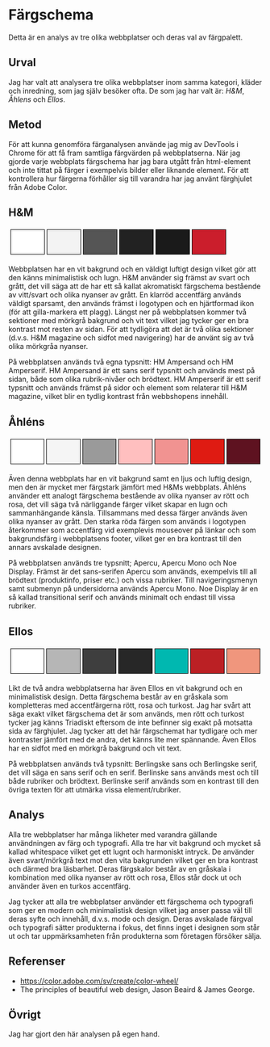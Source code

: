 ---
---
Färgschema
=======================

Detta är en analys av tre olika webbplatser och deras val av färgpalett.


Urval
-----------------------

Jag har valt att analysera tre olika webbplatser inom samma kategori, kläder och inredning, som jag själv besöker ofta. De som jag har valt är: _H&M_, _Åhlens_ och _Ellos_.

Metod
-----------------------

För att kunna genomföra färganalysen använde jag mig av DevTools i Chrome för att få fram samtliga färgvärden på webbplatserna. När jag gjorde varje webbplats färgschema har jag bara utgått från html-element och inte tittat på färger i exempelvis bilder eller liknande element. För att kontrollera hur färgerna förhåller sig till varandra har jag använt färghjulet från Adobe Color.


H&M
-----------------------
<table style="border-spacing: 4px; border-collapse: separate">
<tr>
<td style="height: 50px; width: 50px; border: 1px solid black; background-color: #fff">
<td style="height: 50px; width: 50px; border: 1px solid black; background-color: #f3f3f3">
<td style="height: 50px; width: 50px; border: 1px solid black; background-color: #555">
<td style="height: 50px; width: 50px; border: 1px solid black; background-color: #222">
<td style="height: 50px; width: 50px; border: 1px solid black; background-color: #1a1a1a">
<td style="height: 50px; width: 50px; border: 1px solid black; background-color: #cb1e2c">
</tr>
</table>

Webbplatsen har en vit bakgrund och en väldigt luftigt design vilket gör att den känns minimalistisk och lugn. H&M använder sig främst av svart och grått, det vill säga att de har ett så kallat akromatiskt färgschema bestående av vitt/svart och olika nyanser av grått. En klarröd accentfärg används väldigt sparsamt, den används främst i logotypen och en hjärtformad ikon (för att gilla-markera ett plagg). Längst ner på webbplatsen kommer två sektioner med mörkgrå bakgrund och vit text vilket jag tycker ger en bra kontrast mot resten av sidan. För att tydligöra att det är två olika sektioner (d.v.s. H&M magazine och sidfot med navigering) har de använt sig av två olika mörkgråa nyanser.

På webbplatsen används två egna typsnitt: HM Ampersand och HM Amperserif. HM Ampersand är ett sans serif typsnitt och används mest på sidan, både som olika rubrik-nivåer och brödtext. HM Amperserif är ett serif typsnitt och används främst på sidor och element som relaterar till H&M magazine, vilket blir en tydlig kontrast från webbshopens innehåll.


Åhléns
-----------------------
<table style="border-spacing: 4px; border-collapse: separate">
<tr>
<td style="height: 50px; width: 50px; border: 1px solid black; background-color: #fff">
<td style="height: 50px; width: 50px; border: 1px solid black; background-color: #f5f5f5">
<td style="height: 50px; width: 50px; border: 1px solid black; background-color: #9a9a9a">
<td style="height: 50px; width: 50px; border: 1px solid black; background-color: #ffbfbf">
<td style="height: 50px; width: 50px; border: 1px solid black; background-color: #f19391">
<td style="height: 50px; width: 50px; border: 1px solid black; background-color: #df1b12">
<td style="height: 50px; width: 50px; border: 1px solid black; background-color: #5e1220">
</tr>
</table>

Även denna webbplats har en vit bakgrund samt en ljus och luftig design, men den är mycket mer färgstark jämfört med H&Ms webbplats. Åhléns använder ett analogt färgschema bestående av olika nyanser av rött och rosa, det vill säga två närliggande färger vilket skapar en lugn och sammanhängande känsla. Tillsammans med dessa färger används även olika nyanser av grått. Den starka röda färgen som används i logotypen återkommer som accentfärg vid exemplevis mouseover på länkar och som bakgrundsfärg i webbplatsens footer, vilket ger en bra kontrast till den annars avskalade designen.

På webbplatsen används tre typsnitt; Apercu, Apercu Mono och Noe Display. Främst är det sans-serifen Apercu som används, exempelvis till all brödtext (produktinfo, priser etc.) och vissa rubriker. Till navigeringsmenyn samt submenyn på undersidorna används Apercu Mono. Noe Display är en så kallad transitional serif och används minimalt och endast till vissa rubriker.


Ellos
-----------------------
<table style="border-spacing: 4px; border-collapse: separate">
<tr>
<td style="height: 50px; width: 50px; border: 1px solid black; background-color: #fff">
<td style="height: 50px; width: 50px; border: 1px solid black; background-color: #b6b6b6">
<td style="height: 50px; width: 50px; border: 1px solid black; background-color: #3e3e3e">
<td style="height: 50px; width: 50px; border: 1px solid black; background-color: #272727">
<td style="height: 50px; width: 50px; border: 1px solid black; background-color: #00b8b0">
<td style="height: 50px; width: 50px; border: 1px solid black; background-color: #bb2024">
<td style="height: 50px; width: 50px; border: 1px solid black; background-color: #f0967d">

</tr>
</table>

Likt de två andra webbplatserna har även Ellos en vit bakgrund och en minimalistisk design. Detta färgschema består av en gråskala som kompletteras med accentfärgerna rött, rosa och turkost. Jag har svårt att säga exakt vilket färgschema det är som används, men rött och turkost tycker jag känns Triadiskt eftersom de inte befinner sig exakt på motsatta sida av färghjulet. Jag tycker att det här färgschemat har tydligare och mer kontraster jämfört med de andra, det känns lite mer spännande. Även Ellos har en sidfot med en mörkgrå bakgrund och vit text.

På webbplatsen används två typsnitt: Berlingske sans och Berlingske serif, det vill säga en sans serif och en serif. Berlinske sans används mest och till både rubriker och brödtext. Berlinske serif  används som en kontrast till den övriga texten för att utmärka vissa element/rubriker.

Analys
-----------------------

Alla tre webbplatser har många likheter med varandra gällande användningen av färg och typografi. Alla tre har vit bakgrund och mycket så kallad whitespace vilket get ett lugnt och harmoniskt intryck. De använder även svart/mörkgrå text mot den vita bakgrunden vilket ger en bra kontrast och därmed bra läsbarhet. Deras färgskalor består av en gråskala i kombination med olika nyanser av rött och rosa, Ellos står dock ut och använder även en turkos accentfärg.

Jag tycker att alla tre webbplatser använder ett färgschema och typografi som ger en modern och minimalistisk design vilket jag anser passa väl till deras syfte och innehåll, d.v.s. mode och design. Deras avskalade färgval och typografi sätter produkterna i fokus, det finns inget i designen som står ut och tar uppmärksamheten från produkterna som företagen försöker sälja.


Referenser
-----------------------
* https://color.adobe.com/sv/create/color-wheel/
* The principles of beautiful web design, Jason Beaird & James George.

Övrigt
-----------------------

Jag har gjort den här analysen på egen hand.
